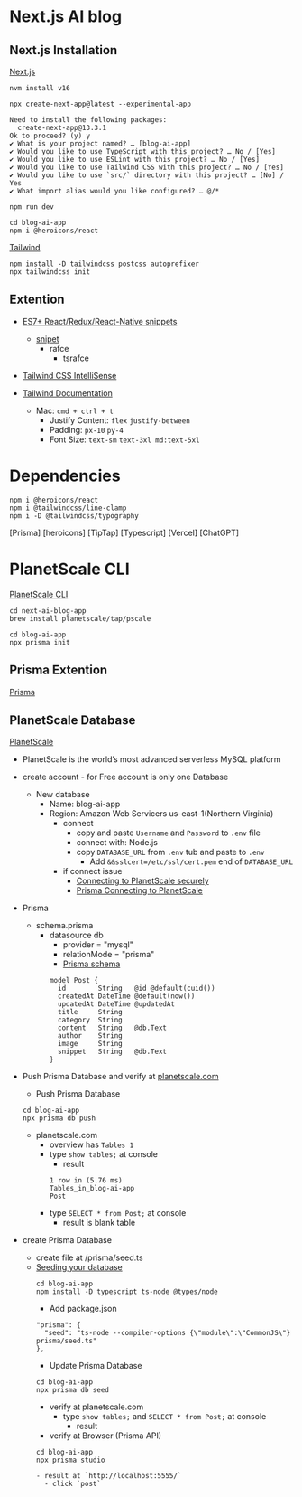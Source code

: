# Next.js AI blog

## Next.js Installation
[Next.js](https://beta.nextjs.org/docs/installation) 

```
nvm install v16
```
```
npx create-next-app@latest --experimental-app
```
```
Need to install the following packages:
  create-next-app@13.3.1
Ok to proceed? (y) y
✔ What is your project named? … [blog-ai-app]
✔ Would you like to use TypeScript with this project? … No / [Yes]
✔ Would you like to use ESLint with this project? … No / [Yes]
✔ Would you like to use Tailwind CSS with this project? … No / [Yes]
✔ Would you like to use `src/` directory with this project? … [No] / Yes
✔ What import alias would you like configured? … @/*
```
```
npm run dev
```


```
cd blog-ai-app 
npm i @heroicons/react
```

[Tailwind](https://tailwindcss.com/docs/installation/using-postcss)
```
npm install -D tailwindcss postcss autoprefixer
npx tailwindcss init
```

## Extention
- [ES7+ React/Redux/React-Native snippets](https://marketplace.visualstudio.com/items?itemName=dsznajder.es7-react-js-snippets)
  - [snipet](https://github.com/ults-io/vscode-react-javascript-snippets/blob/HEAD/docs/Snippets.md)
    - rafce
      - tsrafce
- [Tailwind CSS IntelliSense](https://marketplace.visualstudio.com/items?itemName=bradlc.vscode-tailwindcss)
- [Tailwind Documentation](https://marketplace.visualstudio.com/items?itemName=alfredbirk.tailwind-documentation)

  - Mac: `cmd + ctrl + t`
    - Justify Content: `flex` `justify-between`
    - Padding: `px-10` `py-4`
    - Font Size: `text-sm` `text-3xl md:text-5xl`
    




# Dependencies

```
npm i @heroicons/react
npm i @tailwindcss/line-clamp
npm i -D @tailwindcss/typography
```


[Prisma]
[heroicons]
[TipTap]
[Typescript]
[Vercel]
[ChatGPT]

# PlanetScale CLI
[PlanetScale CLI](https://github.com/planetscale/cli#installation)
```
cd next-ai-blog-app
brew install planetscale/tap/pscale
```

```
cd blog-ai-app 
npx prisma init
```
## Prisma Extention
[Prisma](https://marketplace.visualstudio.com/items?itemName=Prisma.prisma)

## PlanetScale Database
[PlanetScale](https://planetscale.com/)
- PlanetScale is the world’s most advanced serverless MySQL platform
- create account - for Free account is only one Database
  - New database
    - Name: blog-ai-app
    - Region: Amazon Web Servicers us-east-1(Northern Virginia) <!-- 自分の現在地に近いところ -->
      - connect
        - copy and paste `Username` and `Password` to `.env` file
        - connect with: Node.js
        - copy `DATABASE_URL` from `.env` tub and paste to `.env` <!-- 元からあった `DATABASE_URL` は不要 -->
          - Add `&&sslcert=/etc/ssl/cert.pem` end of `DATABASE_URL`
      - if connect issue
        - [Connecting to PlanetScale securely](https://planetscale.com/docs/concepts/secure-connections)
        - [Prisma Connecting to PlanetScale](https://github.com/prisma/prisma/issues/11246)

- Prisma
  - schema.prisma
    - datasource db
      - provider = "mysql"
      - relationMode = "prisma"
      - [Prisma schema](https://www.prisma.io/docs/concepts/components/prisma-schema)
      ```
      model Post {
        id        String   @id @default(cuid())
        createdAt DateTime @default(now())
        updatedAt DateTime @updatedAt
        title     String
        category  String
        content   String   @db.Text
        author    String
        image     String
        snippet   String   @db.Text
      }
      ```

- Push Prisma Database and verify at [planetscale.com](https://app.planetscale.com/)
  - Push Prisma Database
  ```
  cd blog-ai-app 
  npx prisma db push
  ```
  - planetscale.com
    - overview has `Tables 1`
    - type `show tables;` at console 
      - result
      ```
      1 row in (5.76 ms)
      Tables_in_blog-ai-app
      Post
      ```
    - type `SELECT * from Post;` at console 
      - result is blank table

- create Prisma Database
  - create file at /prisma/seed.ts
  - [Seeding your database](https://www.prisma.io/docs/guides/migrate/seed-database)
    ```
    cd blog-ai-app 
    npm install -D typescript ts-node @types/node
    ```
    - Add package.json
    ```
    "prisma": {
      "seed": "ts-node --compiler-options {\"module\":\"CommonJS\"} prisma/seed.ts"
    },
    ```
    - Update Prisma Database
    ```
    cd blog-ai-app 
    npx prisma db seed
    ```
      - verify at planetscale.com
        - type `show tables;` and `SELECT * from Post;` at console 
          - result
      - verify at Browser (Prisma API)
      ```
      cd blog-ai-app 
      npx prisma studio
      ```
        - result at `http://localhost:5555/`
          - click `post`


<!-- 
show tables;
SELECT * from Post;
 -->





<!-- ///////////////////////////////////////////////////////////////////////////////////// -->
<!-- 
[Brilliant](https://brilliant.org/?utm_medium=sponsor&utm_source=youtube&utm_campaign=edrohmw_170423)


[nextjs installation](https://beta.nextjs.org/docs/installation)
[nextjs app roadmap](https://beta.nextjs.org/docs/app-directory-roadmap)
[nextjs new metadata](https://beta.nextjs.org/docs/api-reference/metadata)
[nextjs revalidation](https://beta.nextjs.org/docs/data-fetching/revalidating)
[nextjs revalidation not working](https://github.com/vercel/next.js/discussions/42290)
[nextjs config segments](https://beta.nextjs.org/docs/api-reference/segment-config#revalidate)
[nextjs font optimization](https://nextjs.org/docs/basic-features/font-optimization)
[nextjs limitations](https://vercel.com/docs/concepts/limits/overview)
[nextjs route nav](https://beta.nextjs.org/docs/routing/defining-routes)
[planetscale](https://planetscale.com/)
[planetscale cli](https://github.com/planetscale/cli#installation)
[planetscale certs](https://planetscale.com/docs/concepts/secure-connections)
[prisma/planetscale cert github](https://github.com/prisma/prisma/issues/11246)
[prisma schema docs](https://www.prisma.io/docs/concepts/components/prisma-schema)
[prisma seeding](https://www.prisma.io/docs/guides/migrate/seed-database)
[tiptap](https://tiptap.dev/)
[tiptap installation](https://tiptap.dev/installation/react)
[openai](https://platform.openai.com/)
[openai-node](https://github.com/openai/openai-node)
[openai-gpt4-signup](https://openai.com/waitlist/gpt-4-api) -->


<!-- ///////////////////////////////////////////////////////////////////////////////////// -->



<!-- 
This is a [Next.js](https://nextjs.org/) project bootstrapped with [`create-next-app`](https://github.com/vercel/next.js/tree/canary/packages/create-next-app).

## Getting Started

First, run the development server:

```bash
npm run dev
# or
yarn dev
# or
pnpm dev
```

Open [http://localhost:3000](http://localhost:3000) with your browser to see the result.

You can start editing the page by modifying `app/page.tsx`. The page auto-updates as you edit the file.

[API routes](https://nextjs.org/docs/api-routes/introduction) can be accessed on [http://localhost:3000/api/hello](http://localhost:3000/api/hello). This endpoint can be edited in `pages/api/hello.ts`.

The `pages/api` directory is mapped to `/api/*`. Files in this directory are treated as [API routes](https://nextjs.org/docs/api-routes/introduction) instead of React pages.

This project uses [`next/font`](https://nextjs.org/docs/basic-features/font-optimization) to automatically optimize and load Inter, a custom Google Font.

## Learn More

To learn more about Next.js, take a look at the following resources:

- [Next.js Documentation](https://nextjs.org/docs) - learn about Next.js features and API.
- [Learn Next.js](https://nextjs.org/learn) - an interactive Next.js tutorial.

You can check out [the Next.js GitHub repository](https://github.com/vercel/next.js/) - your feedback and contributions are welcome!

## Deploy on Vercel

The easiest way to deploy your Next.js app is to use the [Vercel Platform](https://vercel.com/new?utm_medium=default-template&filter=next.js&utm_source=create-next-app&utm_campaign=create-next-app-readme) from the creators of Next.js.

Check out our [Next.js deployment documentation](https://nextjs.org/docs/deployment) for more details. -->
